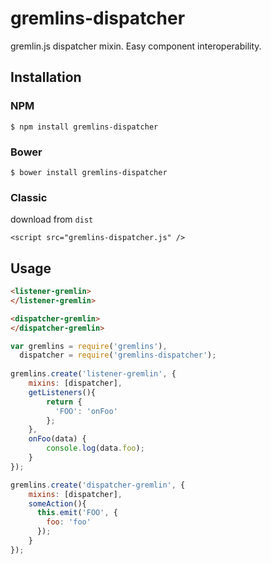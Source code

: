# gremlins-dispatcher

gremlin.js dispatcher mixin. Easy component interoperability.

## Installation

### NPM

    $ npm install gremlins-dispatcher
    
### Bower
    
    $ bower install gremlins-dispatcher
    
### Classic

download from `dist` 

    <script src="gremlins-dispatcher.js" />

## Usage

```html
<listener-gremlin>
</listener-gremlin>

<dispatcher-gremlin>
</dispatcher-gremlin>
```

```js
var gremlins = require('gremlins'),
  dispatcher = require('gremlins-dispatcher'); 
  
gremlins.create('listener-gremlin', {
    mixins: [dispatcher],
    getListeners(){
        return {
          'FOO': 'onFoo'
        };
    },
    onFoo(data) {
        console.log(data.foo);
    }
});  

gremlins.create('dispatcher-gremlin', {
    mixins: [dispatcher],
    someAction(){
      this.emit('FOO', {
        foo: 'foo'
      });
    }
});
```
